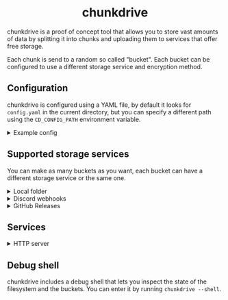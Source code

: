 <div align="center">

# chunkdrive

</div>

chunkdrive is a proof of concept tool that allows you to store vast amounts of data by splitting it into chunks and uploading them to services that offer free storage.

Each chunk is send to a random so called "bucket". Each bucket can be configured to use a different storage service and encryption method.

## Configuration

chunkdrive is configured using a YAML file, by default it looks for `config.yaml` in the current directory, but you can specify a different path using the `CD_CONFIG_PATH` environment variable.

<details>
<summary>Example config</summary>

```yaml
buckets:
  some_name_you_choose:
    source:
      type: local
      folder: /path/to/folder
      max_size: 1000000000 # optional
    encryption:
      type: aes
      key: your_encryption_key
  some_other_name_you_choose:
    source:
      type: discord_webhook
        url: https://discord.com/api/webhooks/1234567890/abcdefghijklmnopqrstuvwxyz
    encryption:  # if you want to use none, you can omit this section
      type: none
services:
  - type: http
    port: 8080
```

</details>

## Supported storage services

You can make as many buckets as you want, each bucket can have a different storage service or the same one.

<details>
<summary>Local folder</summary>

```yaml
buckets:
  some_name_you_choose:
    source:
      type: local
      folder: /path/to/folder
      max_size: 1000000000 # optional
```

</details>

<details>
<summary>Discord webhooks</summary>

```yaml
buckets:
  some_name_you_choose:
    source:
      type: discord_webhook
        url: https://discord.com/api/webhooks/1234567890/abcdefghijklmnopqrstuvwxyz
```

</details>

<details>
<summary>GitHub Releases</summary>

```yaml
buckets:
  some_name_you_choose:
    source:
      type: github_release
      user: your_github_username
      repo: your_github_repo
      pat: your_github_personal_access_token
```

`pat` should have the `repo` scope, so it can create releases and upload files to them.

</details>

## Services

<details>
<summary>HTTP server</summary>

```yaml
services:
  - type: http
    port: 8080
    address: 127.0.0.1  # optional
    see_root: true  # optional
    readonly: false  # optional
    style_path: ./style.css  # optional
    script_path: ./script.js  # optional
```

- `address` specifies the address to listen on.
- `see_root` makes the `/` directory visible. Useful if you want to make a share server where users need to explicitly specify the descriptor to access data.
- `readonly` makes the server read-only.
- `style_path` specifies a path to a CSS file that will be used to style the web interface. Tip: if you want to make minor changes, you should edit [./web/src/style/config.css](./web/src/style/config.css) and run `pnpm run build-style` to generate a new CSS file.
The HTTP server does not handle authentication or SSL. It was designed to be used behind a reverse proxy like nginx.

The interface is fully working without JavaScript. There are only minor things that require JavaScript:

- Drag and drop upload
- Theme preference saving
- Warn on delete

### Preview

![HTTP server preview](https://github.com/C10udburst/chunkdrive/assets/18114966/c7131fd8-a54e-47a5-837e-ce972c68db31)

</details>

## Debug shell

chunkdrive includes a debug shell that lets you inspect the state of the filesystem and the buckets. You can enter it by running `chunkdrive --shell`.